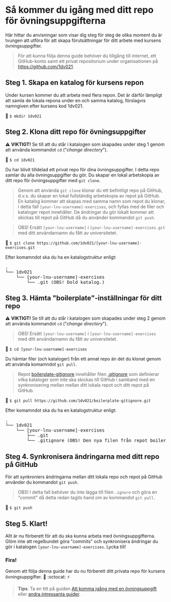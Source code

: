 # Så kommer du igång med ditt repo för övningsuppgifterna

Här hittar du anvisningar som visar dig steg för steg de olika moment du är tvungen att utföra för att skapa förutsättningar för ditt arbete med kursens övningsuppgifter.

> För att kunna följa denna guide behöver du tillgång till internet, ett GitHub-konto samt ett privat repositorium under organisationen på https://github.com/1dv021. 

## Steg 1. Skapa en katalog för kursens repon

Under kursen kommer du att arbeta med flera repon. Det är därför lämpligt att samla de lokala repona under en och samma katalog, förslagvis namngiven efter kursens kod 1dv021.

:triangular_flag_on_post: `$ mkdir 1dv021`


## Steg 2. Klona ditt repo för övningsuppgifter

:warning: __VIKTIGT!__ Se till att du står i katalogen som skapades under steg 1 genom att använda kommandot `cd` ("_change directory_").

:triangular_flag_on_post: `$ cd 1dv021`

Du har blivit tilldelad ett privat repo för dina övningsuppgifter. I detta repo samlar du alla övningsuppgifter du gör. Du skapar en lokal arbetskopia av ditt repo för övningsuppgifter med `git clone`. 

> Genom att använda `git clone` klonar du ett befintligt repo på GitHub, d.v.s. du skapar en lokal fullständig arbetskopia av repot på GitHub. En katalog kommer att skapas med samma namn som repot du klonar, i detta fall `[your-lnu-username]-exercises`, och fyllas med de filer och kataloger repot innehåller. De ändringar du gör lokalt kommer att skickas till repot på GitHub då du använder kommandot `git push`.

> OBS! Ersätt `[your-lnu-username]` i `[your-lnu-username]-exercises.git` med ditt användarnamn du fått av universitetet.

:triangular_flag_on_post: `$ git clone https://github.com/1dv021/[your-lnu-username]-exercises.git`

Efter komamndot ska du ha en katalogstruktur enligt:

<pre>
.
└── 1dv021
    └── [your-lnu-username]-exercises
        └── .git (OBS! Dold katalog.)
</pre>

## Steg 3. Hämta "boilerplate"-inställningar för ditt repo

:warning: __VIKTIGT!__ Se till att du står i katalogen som skapades under steg 2 genom att använda kommandot `cd` ("_change directory_").

> OBS! Ersätt `[your-lnu-username]` i `[your-lnu-username]-exercises` med ditt användarnamn du fått av universitetet. 

:triangular_flag_on_post: `$ cd [your-lnu-username]-exercises`

Du hämtar filer (och kataloger) från ett annat repo än det du klonat genom att använda komamndot `git pull`. 
>Repot [boilerplate-gitignore](https://github.com/1dv021/boilerplate-gitignore) innehåller filen [.gitignore](https://git-scm.com/docs/gitignore) som definierar vilka kataloger som inte ska skickas till GitHub i samband med en synkronisering mellan mellan ditt lokala repot och ditt repot på GitHub.  

:triangular_flag_on_post: `$ git pull https://github.com/1dv021/boilerplate-gitignore.git`

Efter komamndot ska du ha en katalogstruktur enligt:

<pre>
.
└── 1dv021
    └── [your-lnu-username]-exercises
        ├── .git
        └── .gitignore (OBS! Den nya filen från repot boilerplate-ignore.)
</pre>


## Steg 4. Synkronisera ändringarna med ditt repo på GitHub

För att synkroniers ändringarna mellan ditt lokala repo och repot på GitHub använder du kommandot `git push`.

>OBS! I detta fall behöver du inte lägga till filen `.ignore` och göra en "commit" då detta redan tagits hand om av kommandot `git pull`.  

:triangular_flag_on_post: `$ git push`

## Steg 5. Klart!

Allt är nu förberett för att du ska kunna arbeta med övningsuppgifterna. Glöm inte att regelbundet göra "commits" och synkronisera ändringar du gör i katalogen `[your-lnu-username]-exercises`. Lycka till!

### Fira!

Genom att följa denna guide har du nu förberett ditt privata repo för kursens övningsuppgifter. :tada: :octocat: :zap:

> __Tips__: Ta en titt på guiden [Att komma igång med en övningsuppgift](https://github.com/1dv021/guider/att-komma-igang-med-en-ovningsuppgift) eller [andra intressanta guider](https://github.com/1dv021/guider/).